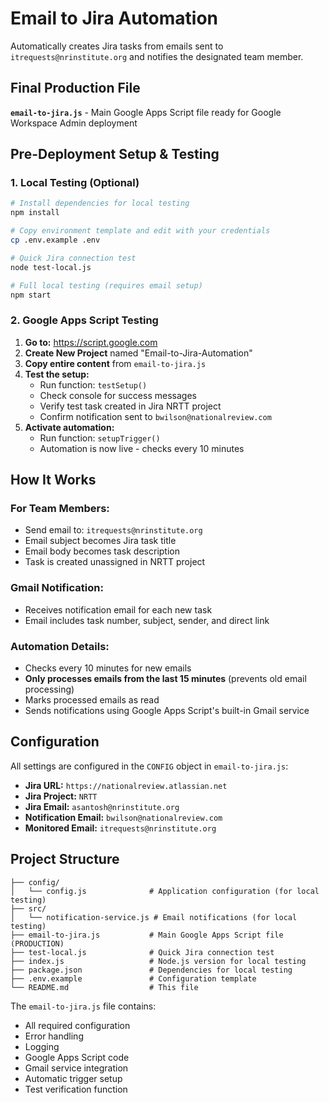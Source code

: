 # Email to Jira Automation 

Automatically creates Jira tasks from emails sent to `itrequests@nrinstitute.org` and notifies the designated team member.

## Final Production File

**`email-to-jira.js`** - Main Google Apps Script file ready for Google Workspace Admin deployment

## Pre-Deployment Setup & Testing

### 1. Local Testing (Optional)
```bash
# Install dependencies for local testing
npm install

# Copy environment template and edit with your credentials
cp .env.example .env

# Quick Jira connection test
node test-local.js

# Full local testing (requires email setup)
npm start
```

### 2. Google Apps Script Testing
1. **Go to:** https://script.google.com
2. **Create New Project** named "Email-to-Jira-Automation"
3. **Copy entire content** from `email-to-jira.js`
4. **Test the setup:**
   - Run function: `testSetup()`
   - Check console for success messages
   - Verify test task created in Jira NRTT project
   - Confirm notification sent to `bwilson@nationalreview.com`
5. **Activate automation:**
   - Run function: `setupTrigger()`
   - Automation is now live - checks every 10 minutes

## How It Works

### For Team Members:
- Send email to: `itrequests@nrinstitute.org`
- Email subject becomes Jira task title
- Email body becomes task description  
- Task is created unassigned in NRTT project

### Gmail Notification:
- Receives notification email for each new task
- Email includes task number, subject, sender, and direct link

### Automation Details:
- Checks every 10 minutes for new emails
- **Only processes emails from the last 15 minutes** (prevents old email processing)
- Marks processed emails as read
- Sends notifications using Google Apps Script's built-in Gmail service

## Configuration

All settings are configured in the `CONFIG` object in `email-to-jira.js`:
- **Jira URL:** `https://nationalreview.atlassian.net`
- **Jira Project:** `NRTT`
- **Jira Email:** `asantosh@nrinstitute.org`
- **Notification Email:** `bwilson@nationalreview.com`
- **Monitored Email:** `itrequests@nrinstitute.org`

## Project Structure

```
├── config/
│   └── config.js              # Application configuration (for local testing)
├── src/
│   └── notification-service.js # Email notifications (for local testing)
├── email-to-jira.js           # Main Google Apps Script file (PRODUCTION)
├── test-local.js              # Quick Jira connection test
├── index.js                   # Node.js version for local testing
├── package.json               # Dependencies for local testing
├── .env.example               # Configuration template  
└── README.md                  # This file
```


The `email-to-jira.js` file contains:
- All required configuration
- Error handling  
- Logging 
- Google Apps Script code
- Gmail service integration
- Automatic trigger setup
- Test verification function
